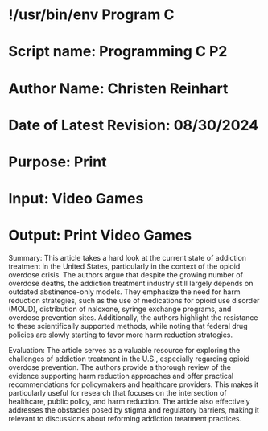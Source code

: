 # !/usr/bin/env Program C
# Script name: Programming C P2
# Author Name: Christen Reinhart
# Date of Latest Revision: 08/30/2024
# Purpose: Print
# Input: Video Games
# Output: Print Video Games

Summary: This article takes a hard look at the current state of addiction treatment in the United States, particularly in the context of the opioid overdose crisis. The authors argue that despite the growing number of overdose deaths, the addiction treatment industry still largely depends on outdated abstinence-only models. They emphasize the need for harm reduction strategies, such as the use of medications for opioid use disorder (MOUD), distribution of naloxone, syringe exchange programs, and overdose prevention sites. Additionally, the authors highlight the resistance to these scientifically supported methods, while noting that federal drug policies are slowly starting to favor more harm reduction strategies.

Evaluation: The article serves as a valuable resource for exploring the challenges of addiction treatment in the U.S., especially regarding opioid overdose prevention. The authors provide a thorough review of the evidence supporting harm reduction approaches and offer practical recommendations for policymakers and healthcare providers. This makes it particularly useful for research that focuses on the intersection of healthcare, public policy, and harm reduction. The article also effectively addresses the obstacles posed by stigma and regulatory barriers, making it relevant to discussions about reforming addiction treatment practices.
